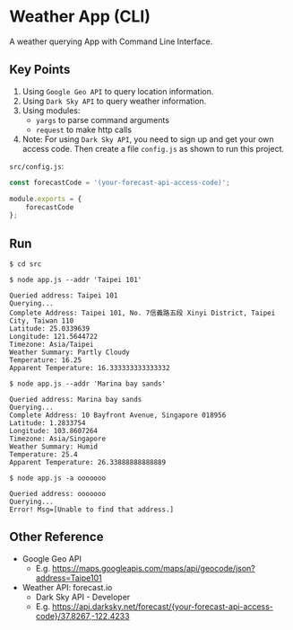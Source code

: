 # Weather App (CLI)

A weather querying App with Command Line Interface.

## Key Points

1. Using `Google Geo API` to query location information.
1. Using `Dark Sky API` to query weather information.
1. Using modules:
    * `yargs` to parse command arguments
    * `request` to make http calls
1. Note: For using `Dark Sky API`, you need to sign up and get your own access code. Then create a file `config.js` as shown to run this project.

`src/config.js`:
````js
const forecastCode = '(your-forecast-api-access-code)';

module.exports = {
    forecastCode
};
````

## Run
`$ cd src`

`$ node app.js --addr 'Taipei 101'`
````
Queried address: Taipei 101
Querying...
Complete Address: Taipei 101, No. 7信義路五段 Xinyi District, Taipei City, Taiwan 110
Latitude: 25.0339639
Longitude: 121.5644722
Timezone: Asia/Taipei
Weather Summary: Partly Cloudy
Temperature: 16.25
Apparent Temperature: 16.333333333333332
````

`$ node app.js --addr 'Marina bay sands'`
````
Queried address: Marina bay sands
Querying...
Complete Address: 10 Bayfront Avenue, Singapore 018956
Latitude: 1.2833754
Longitude: 103.8607264
Timezone: Asia/Singapore
Weather Summary: Humid
Temperature: 25.4
Apparent Temperature: 26.33888888888889
````

`$ node app.js -a ooooooo`
````
Queried address: ooooooo
Querying...
Error! Msg=[Unable to find that address.]
````

## Other Reference
* Google Geo API
    * E.g. https://maps.googleapis.com/maps/api/geocode/json?address=Taipe101
*  Weather API: forecast.io
    * Dark Sky API - Developer
    * E.g. https://api.darksky.net/forecast/{your-forecast-api-access-code}/37.8267,-122.4233

